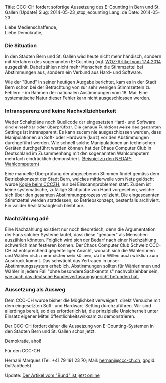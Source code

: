 Title: CCC-CH fordert sofortige Aussetzung des E-Counting in Bern und St. Gallen [Update]
Slug: 2014-05-23_stop_ecounting
Lang: de
Date: 2014-05-23

Liebe Medienschaffende,<br/>
Liebe Demokratie,

### Die Situation

In den Städten Bern und St. Gallen wird heute nicht mehr händisch, sondern mit Verfahren des sogenannten E-Counting (vgl. [WOZ-Artikel vom 17.4.2014](https://www.woz.ch/1416/e-counting/niemand-weiss-was-der-computer-mit-ihrer-stimme-macht) ausgezählt. Dabei zählen nicht mehr Menschen die Stimmzettel bei Abstimmungen aus, sondern ein Verbund aus Hard- und Software.

Wie der "Bund" in seiner heutigen Ausgabe berichtet, kam es in der Stadt Bern schon bei der Betrachtung von nur sehr wenigen Stimmzetteln zu Fehlern – im Rahmen der nationalen Abstimmungen vom 18. Mai. Eine systematische Natur dieser Fehler kann nicht ausgeschlossen werden.

### Intransparenz und keine Nachvollziehbarkeit

Weder Schaltpläne noch Quellcode der eingesetzten Hard- und Software sind einsehbar oder überprüfbar. Die genaue Funktionsweise des gesamten Settings ist intransparent. Es kann zudem nie ausgeschlossen werden, dass Manipulationen an Soft- oder Hardware (kurz) vor den Abstimmungen durchgeführt werden. Wie schnell solche Manipulationen an technischen Geräten durchgeführt werden können, hat der Chaos Computer Club in Deutschland im Zusammenhang mit den sogenannten Wahlcomputern mehrfach eindrücklich demonstriert. ([Beispiel zu den NEDAP-Wahlcomputern](https://chaosradio.ccc.de/ctv095.html))

Eine manuelle Überprüfung der abgegebenen Stimmen findet gemäss dem Betriebskonzept der Stadt Bern, welches mittlerweile vom Netz gelöscht wurde [Kopie beim CCCZH](https://www.ccczh.ch/images/7/71/2013.1288-Beilage-DF-73808.pdf), nur bei Einscannproblemen statt. Zudem ist keine systematische, zufällige Stichprobe von Hand vorgesehen, welche sich über den gesamten Abstimmungsprozess vollzieht. Die eingescannten Stimmzettel werden stattdessen, so Betriebskonzept, bestenfalls archiviert. Ein valider Realitätsabgleich bleibt aus.

### Nachzählung adé

Eine Nachzählung existiert nur noch theoretisch, denn die Argumentation der Fans solcher Systeme lautet, dass diese "genauer" als Menschen auszählen könnten. Folglich wird sich der Bedarf nach einer Nachzählung schwerlich manifestieren können. Der Chaos Computer Club Schweiz CCC-CH ist entsprechend gegenteiliger Ansicht, wonach sich die Wählerinnen und Wähler nicht mehr sicher sein können, ob ihr Willen auch wirklich zum Ausdruck kommt. Das schwächt das Vertrauen in unser Abstimmungssystem erheblich. Abstimmungen sollten für Wählerinnen und Wähler in jedem Fall "ohne besondere Sachkenntnis" nachvollziehbar sein, [wie auch das deutsche Bundesverfassungsgericht befunden hat.](http://www.bverfg.de/entscheidungen/cs20090303_2bvc000307.html)

### Aussetzung als Ausweg

Dem CCC-CH wurde bisher die Möglichkeit verweigert, direkt Versuche mit dem eingesetzten Soft- und Hardware-Setting durchzuführen. Wir sind allerdings bereit, so dies erforderlich ist, die prinzipielle Unsicherheit unter Einsatz eigener Mittel öffentlichkeitswirksam zu demonstrieren.

Der CCC-CH fordert daher die Aussetzung von E-Counting-Systemen in den Städten Bern und St. Gallen schon jetzt.


Demokratie, ahoi!

Für den CCC-CH

Hernani Marques (Tel. +41 79 191 23 70; Mail: hernani@ccc-ch.ch, gpgid: 0xf7ab9ce5)

Update:
[Der Artikel vom "Bund" ist jetzt online]( http://www.derbund.ch/bern/stadt/Scanner-wertet-Stimmzettel-falsch-aus/story/17610423)

